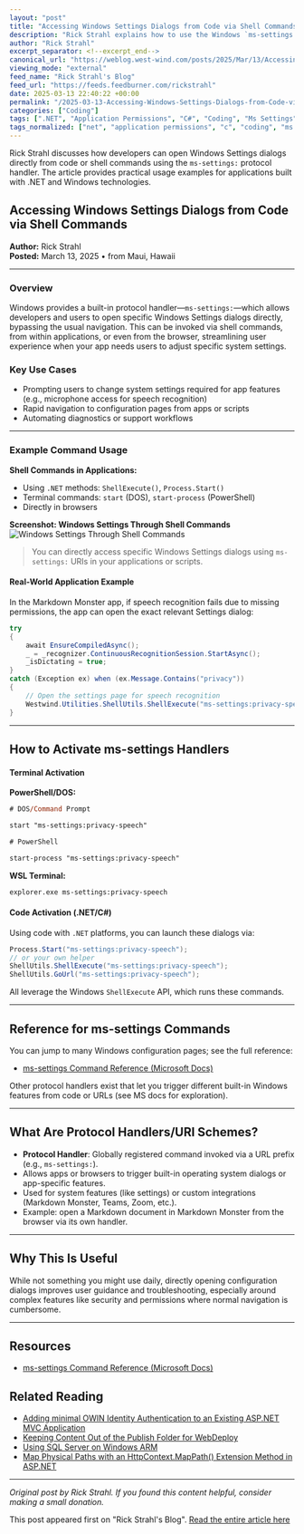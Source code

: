 ```yaml
---
layout: "post"
title: "Accessing Windows Settings Dialogs from Code via Shell Commands"
description: "Rick Strahl explains how to use the Windows `ms-settings:` Protocol Handler/URI Scheme to open specific Windows settings directly from shell commands or code, especially in .NET or Windows applications. Practical code samples and activation methods are provided for developers."
author: "Rick Strahl"
excerpt_separator: <!--excerpt_end-->
canonical_url: "https://weblog.west-wind.com/posts/2025/Mar/13/Accessing-Windows-Settings-Dialogs-from-Code-via-Shell-Commands"
viewing_mode: "external"
feed_name: "Rick Strahl's Blog"
feed_url: "https://feeds.feedburner.com/rickstrahl"
date: 2025-03-13 22:40:22 +00:00
permalink: "/2025-03-13-Accessing-Windows-Settings-Dialogs-from-Code-via-Shell-Commands.html"
categories: ["Coding"]
tags: [".NET", "Application Permissions", "C#", "Coding", "Ms Settings", "Posts", "PowerShell", "Process.Start", "Protocol Handler", "Settings Dialogs", "ShellExecute", "URI Scheme", "Windows"]
tags_normalized: ["net", "application permissions", "c", "coding", "ms settings", "posts", "powershell", "process dot start", "protocol handler", "settings dialogs", "shellexecute", "uri scheme", "windows"]
---
```


Rick Strahl discusses how developers can open Windows Settings dialogs directly from code or shell commands using the `ms-settings:` protocol handler. The article provides practical usage examples for applications built with .NET and Windows technologies.<!--excerpt_end-->

## Accessing Windows Settings Dialogs from Code via Shell Commands

**Author:** Rick Strahl  
**Posted:** March 13, 2025 • from Maui, Hawaii

---

### Overview

Windows provides a built-in protocol handler—`ms-settings:`—which allows developers and users to open specific Windows Settings dialogs directly, bypassing the usual navigation. This can be invoked via shell commands, from within applications, or even from the browser, streamlining user experience when your app needs users to adjust specific system settings.

### Key Use Cases

- Prompting users to change system settings required for app features (e.g., microphone access for speech recognition)
- Rapid navigation to configuration pages from apps or scripts
- Automating diagnostics or support workflows

---

### Example Command Usage

**Shell Commands in Applications:**

- Using `.NET` methods: `ShellExecute()`, `Process.Start()`
- Terminal commands: `start` (DOS), `start-process` (PowerShell)
- Directly in browsers

**Screenshot: Windows Settings Through Shell Commands**  
![Windows Settings Through Shell Commands](https://weblog.west-wind.com/images/2025/Accessing-Windows-Settings-Dialogs-from-Code-via-Shell-Commands/WindowsSettingsThroughShellCommands.png)

> You can directly access specific Windows Settings dialogs using `ms-settings:` URIs in your applications or scripts.

#### Real-World Application Example

In the Markdown Monster app, if speech recognition fails due to missing permissions, the app can open the exact relevant Settings dialog:

```csharp
try  
{  
    await EnsureCompiledAsync();  
    _ = _recognizer.ContinuousRecognitionSession.StartAsync();  
    _isDictating = true;  
}  
catch (Exception ex) when (ex.Message.Contains("privacy"))  
{  
    // Open the settings page for speech recognition
    Westwind.Utilities.ShellUtils.ShellExecute("ms-settings:privacy-speech");
}
```

---

## How to Activate ms-settings Handlers

#### Terminal Activation

**PowerShell/DOS:**

```ps
# DOS/Command Prompt

start "ms-settings:privacy-speech"

# PowerShell

start-process "ms-settings:privacy-speech"
```

**WSL Terminal:**

```bash
explorer.exe ms-settings:privacy-speech
```

#### Code Activation (.NET/C#)

Using code with `.NET` platforms, you can launch these dialogs via:

```csharp
Process.Start("ms-settings:privacy-speech");
// or your own helper
ShellUtils.ShellExecute("ms-settings:privacy-speech");
ShellUtils.GoUrl("ms-settings:privacy-speech");
```

All leverage the Windows `ShellExecute` API, which runs these commands.

---

## Reference for ms-settings Commands

You can jump to many Windows configuration pages; see the full reference:

- [ms-settings Command Reference (Microsoft Docs)](https://learn.microsoft.com/en-us/windows/apps/develop/launch/launch-settings-app#ms-settings-uri-scheme-reference)

Other protocol handlers exist that let you trigger different built-in Windows features from code or URLs (see MS docs for exploration).

---

## What Are Protocol Handlers/URI Schemes?

- **Protocol Handler**: Globally registered command invoked via a URL prefix (e.g., `ms-settings:`).
- Allows apps or browsers to trigger built-in operating system dialogs or app-specific features.
- Used for system features (like settings) or custom integrations (Markdown Monster, Teams, Zoom, etc.).
- Example: open a Markdown document in Markdown Monster from the browser via its own handler.

---

## Why This Is Useful

While not something you might use daily, directly opening configuration dialogs improves user guidance and troubleshooting, especially around complex features like security and permissions where normal navigation is cumbersome.

---

## Resources

- [ms-settings Command Reference (Microsoft Docs)](https://learn.microsoft.com/en-us/windows/apps/develop/launch/launch-settings-app#ms-settings-uri-scheme-reference)

## Related Reading

- [Adding minimal OWIN Identity Authentication to an Existing ASP.NET MVC Application](https://weblog.west-wind.com/posts/2015/Apr/29/Adding-minimal-OWIN-Identity-Authentication-to-an-Existing-ASPNET-MVC-Application)
- [Keeping Content Out of the Publish Folder for WebDeploy](https://weblog.west-wind.com/posts/2022/Aug/24/Keeping-Content-Out-of-the-Publish-Folder-for-WebDeploy)
- [Using SQL Server on Windows ARM](https://weblog.west-wind.com/posts/2024/Oct/24/Using-Sql-Server-on-Windows-ARM)
- [Map Physical Paths with an HttpContext.MapPath() Extension Method in ASP.NET](https://weblog.west-wind.com/posts/2023/Aug/15/Map-Physical-Paths-with-an-HttpContextMapPath-Extension-Method-in-ASPNET)

---

*Original post by Rick Strahl. If you found this content helpful, consider making a small donation.*

This post appeared first on "Rick Strahl's Blog". [Read the entire article here](https://weblog.west-wind.com/posts/2025/Mar/13/Accessing-Windows-Settings-Dialogs-from-Code-via-Shell-Commands)
